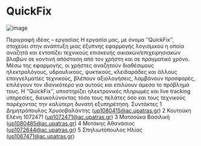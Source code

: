 # QuickFix
![image](https://github.com/user-attachments/assets/c43af93d-195c-4b81-8193-9e94a2035ebf)

Περιγραφή ιδέας – εργασίας
Η εργασία μας, με όνομα ‘’QuickFix’’, στοχεύει στην ανάπτυξη μιας έξυπνης
εφαρμογής λογισμικού η οποία αναζητά και εντοπίζει τεχνικούς επισκευής
οικιακών/επιχειρησιακών βλαβών σε κοντινή απόσταση από τον χρήστη και
σε πραγματικό χρόνο. Μέσω της εφαρμογής, οι χρήστες αναζητούν
διαθέσιμους ηλεκτρολόγους, υδραυλικούς, ψυκτικούς, κλειδαράδες και άλλους
επαγγελματίες τεχνικούς, βλέπουν αξιολογήσεις, λαμβάνουν προσφορές,
επιλέγουν τον ιδανικότερο για αυτούς και επιλύουν άμεσα το πρόβλημά τους.
Η ‘’QuickFix’’, υποστηρίζει ηλεκτρονικές πληρωμές και live tracking
υπηρεσίες, διευκολύνοντας τόσο τους πελάτες όσο και τους τεχνικούς
παρέχοντας την καλύτερη δυνατή εξυπηρέτηση. 
Συντάκτες 
1 Δημητρόπουλος Χρυσοβαλάντης (up1080415@ac.upatras.gr)
2 Κουτούκη Ελένη 1072471 (up1072471@ac.upatras.gr)
3 Ματσούκα Βασιλική (up1080485@ac.upatras.gr)
4 Μοτάκης Αθανάσιος (up1072644@ac.upatras.gr)
5 Σπηλιωτόπουλος Ηλίας (up1067471@ac.upatras.gr)
